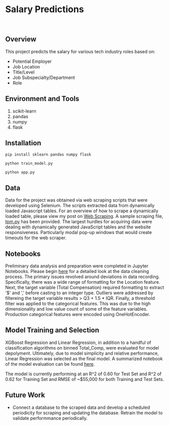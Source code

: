 # Salary Predictions
<br>

## Overview
This project predicts the salary for various tech industry roles based on:
- Potential Employer
- Job Location
- Title/Level
- Job Subspecialty/Department
- Role

## Environment and Tools
1. scikit-learn
2. pandas
3. numpy
4. flask

## Installation

`pip install sklearn pandas numpy flask`

`python train_model.py`

`python app.py`

## Data
Data for the project was obtained via web scraping scripts that were developed using Selenium. The scripts extracted data from dynamically loaded Javascript tables. For an overview of how to scrape a dynamically loaded table, please view my post on [Web Scraping](https://medium.com/@jcclark141152/data-extraction-from-dynamic-tables-9d9eafbd8064). A sample scraping file, [tpm.py](https://github.com/Joshua-C-Clark/Salary-Prediction/blob/master/tpm.py) has been provided. The largest hurdles for acquiring data were dealing with dynamically generated JavaScript tables and the website responsiveness. Particularly modal pop-up windows that would create timeouts for the web scraper.

## Notebooks
Preliminary data analysis and preparation were completed in Jupyter Notebooks. Please begin [here](https://github.com/Joshua-C-Clark/Salary-Prediction/blob/master/Notebooks/preparation.ipynb) for a detailed look at the data cleaning process. The primary issues revolved around deviations in data recording. Specifically, there was a wide range of formatting for the Location feature. Next, the target variable (Total Compensation) required formatting to extract '$' and ',' before casting to an integer type. Outliers were addressed by filtereing the target variable results > Q3 + 1.5 * IQR. Finally, a threshold filter was applied to the categorical features. This was due to the high dimensionality and low value count of some of the feature variables. Production categorical features were encoded using OneHotEncoder. 

## Model Training and Selection
XGBoost Regression and Linear Regression, in addition to a handful of classification algorithms on binned Total_Comp, were evaluated for model depolyment. Ultimately, due to model simplicity and relative performance, Linear Regression was selected as the final model. A summarized notebook of the model evaluation can be found [here](https://github.com/Joshua-C-Clark/Salary-Prediction/blob/master/Notebooks/model.ipynb).

The model is currently performing at an R^2 of 0.60 for Test Set and R^2 of 0.62 for Training Set and RMSE of ~$55,000 for both Training and Test Sets. 

## Future Work
- Connect a database to the scraped data and develop a scheduled periodicity for scraping and updating the database. Retrain the model to validate performmance periodically.
